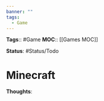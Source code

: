 ```yaml
---
banner: ""
tags:
  - Game
---
```


**Tags**:: #Game
**MOC**:: [[Games MOC]]

**Status**: #Status/Todo

# Minecraft

**Thoughts**: